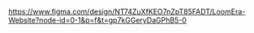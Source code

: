 https://www.figma.com/design/NT74ZuXfKEO7nZpT85FADT/LoomEra-Website?node-id=0-1&p=f&t=gp7kGGeryDaGPhB5-0
